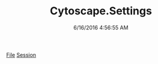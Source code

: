 ﻿---
title: Cytoscape.Settings
date: 6/16/2016 4:56:55 AM
---

[File](T-Cytoscape.Settings.File.html)
[Session](T-Cytoscape.Settings.Session.html)
